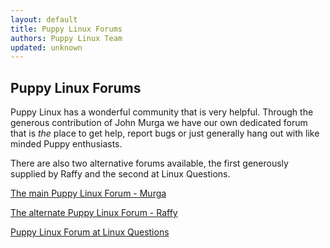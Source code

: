 ```yaml
---
layout: default
title: Puppy Linux Forums
authors: Puppy Linux Team
updated: unknown
---
```

## Puppy Linux Forums

Puppy Linux has a wonderful community that is very helpful. Through the 
generous contribution of John Murga we have our own dedicated forum that is
_the_ place to get help, report bugs or just generally hang out with like
minded Puppy enthusiasts.

There are also two alternative forums available, the first generously
supplied by Raffy and the second at Linux Questions.

[The main Puppy Linux Forum - Murga](http://www.murga-linux.com/puppy/)

[The alternate Puppy Linux Forum - Raffy](http://puppylinux.info/)

[Puppy Linux Forum at Linux Questions](http://www.linuxquestions.org/questions/puppy-71/)
